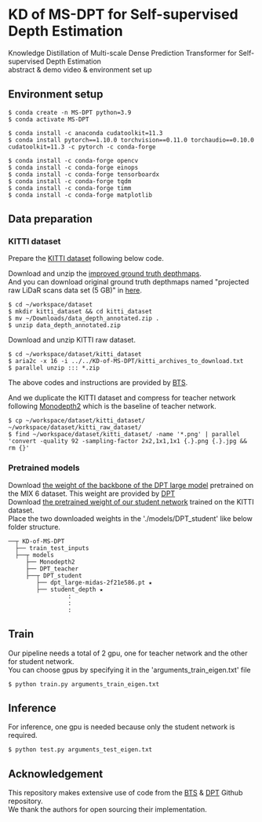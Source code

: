 # KD of MS-DPT for Self-supervised Depth Estimation
Knowledge Distillation of Multi-scale Dense Prediction Transformer for Self-supervised Depth Estimation   
abstract & demo video & environment set up

## Environment setup   
~~~   
$ conda create -n MS-DPT python=3.9
$ conda activate MS-DPT

$ conda install -c anaconda cudatoolkit=11.3
$ conda install pytorch==1.10.0 torchvision==0.11.0 torchaudio==0.10.0 cudatoolkit=11.3 -c pytorch -c conda-forge

$ conda install -c conda-forge opencv
$ conda install -c conda-forge einops 
$ conda install -c conda-forge tensorboardx 
$ conda install -c conda-forge tqdm 
$ conda install -c conda-forge timm 
$ conda install -c conda-forge matplotlib 
~~~  

## Data preparation   
### KITTI dataset
Prepare the [KITTI dataset](https://www.cvlibs.net/datasets/kitti/) following below code.   
   
Download and unzip the [improved ground truth depthmaps](https://www.cvlibs.net/download.php?file=data_depth_annotated.zip).   
And you can download original ground truth depthmaps named "projected raw LiDaR scans data set (5 GB)" in [here](https://www.cvlibs.net/datasets/kitti/eval_depth.php?benchmark=depth_prediction).

~~~   
$ cd ~/workspace/dataset
$ mkdir kitti_dataset && cd kitti_dataset
$ mv ~/Downloads/data_depth_annotated.zip .
$ unzip data_depth_annotated.zip  
~~~   

Download and unzip KITTI raw dataset.

~~~   
$ cd ~/workspace/dataset/kitti_dataset
$ aria2c -x 16 -i ../../KD-of-MS-DPT/kitti_archives_to_download.txt
$ parallel unzip ::: *.zip  
~~~    

The above codes and instructions are provided by [BTS](https://github.com/cleinc/bts).   
   
And we duplicate the KITTI dataset and compress for teacher network following [Monodepth2](https://github.com/nianticlabs/monodepth2) which is the baseline of teacher network.   

~~~   
$ cp ~/workspace/dataset/kitti_dataset/ ~/workspace/dataset/kitti_raw_dataset/
$ find ~/workspace/dataset/kitti_dataset/ -name '*.png' | parallel 'convert -quality 92 -sampling-factor 2x2,1x1,1x1 {.}.png {.}.jpg && rm {}'
~~~   
   
### Pretrained models
Download [the weight of the backbone of the DPT large model](https://drive.google.com/file/d/1TWpC6cRCpPXLIAd20gz_i31z65CnV2Ah/view?usp=share_link) pretrained on the MIX 6 dataset. This weight are provided by [DPT](https://github.com/isl-org/DPT)   
Download [the pretrained weight of our student network](https://drive.google.com/file/d/1PB6oZiEZzYR7qvRHIKogub1jezpoBbTv/view?usp=share_link) trained on the KITTI dataset.   
Place the two downloaded weights in the './models/DPT_student' like below folder structure.   
~~~   
──┬ KD-of-MS-DPT
  ├── train_test_inputs
  ├──┬ models
     ├── Monodepth2
     ├── DPT_teacher
     ├──┬ DPT_student
        ├── dpt_large-midas-2f21e586.pt ★
        ├── student_depth ★
                 :
                 :
                 :
~~~   

## Train
Our pipeline needs a total of 2 gpu, one for teacher network and the other for student network.    
You can choose gpus by specifying it in the 'arguments_train_eigen.txt' file
~~~   
$ python train.py arguments_train_eigen.txt   
~~~ 

## Inference
For inference, one gpu is needed because only the student network is required.    
~~~   
$ python test.py arguments_test_eigen.txt   
~~~   

## Acknowledgement
This repository makes extensive use of code from the [BTS](https://github.com/cleinc/bts) & [DPT](https://github.com/isl-org/DPT) Github repository.  
We thank the authors for open sourcing their implementation.   
   
<!--We are grateful for the open-source implementation of [BTS](https://github.com/cleinc/bts) & [DPT](https://github.com/isl-org/DPT) Github repository available on GitHub.-->

